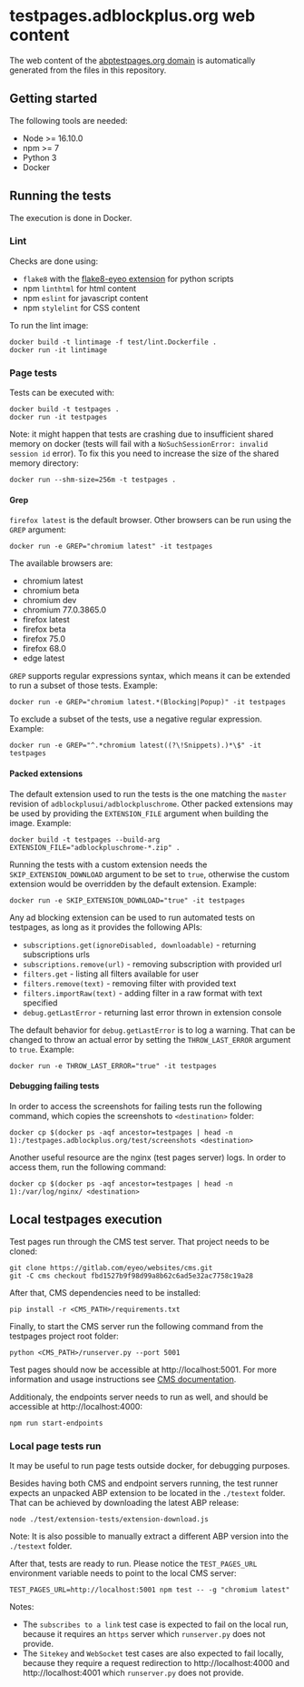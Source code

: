 # testpages.adblockplus.org web content

The web content of the [abptestpages.org domain](https://abptestpages.org/)
is automatically generated from the files in this repository.

## Getting started

The following tools are needed:
* Node >= 16.10.0
* npm >= 7
* Python 3
* Docker

## Running the tests

The execution is done in Docker.

### Lint

Checks are done using:
* `flake8` with the [flake8-eyeo extension](https://gitlab.com/eyeo/auxiliary/eyeo-coding-style/-/tree/master/flake8-eyeo)
for python scripts
* npm `linthtml` for html content
* npm `eslint` for javascript content
* npm `stylelint` for CSS content

To run the lint image:

```shell
docker build -t lintimage -f test/lint.Dockerfile .
docker run -it lintimage
```

### Page tests

Tests can be executed with:

```shell
docker build -t testpages .
docker run -it testpages
```

Note: it might happen that tests are crashing due to insufficient shared memory
on docker (tests will fail with a `NoSuchSessionError: invalid session id`
error). To fix this you need to increase the size of the shared memory
directory:

```shell
docker run --shm-size=256m -t testpages .
```

#### Grep

`firefox latest` is the default browser. Other browsers can be run using the
`GREP` argument:

```shell
docker run -e GREP="chromium latest" -it testpages
```

The available browsers are:
* chromium latest
* chromium beta
* chromium dev
* chromium 77.0.3865.0
* firefox latest
* firefox beta
* firefox 75.0
* firefox 68.0
* edge latest

`GREP` supports regular expressions syntax, which means it can be extended to
run a subset of those tests. Example:

```shell
docker run -e GREP="chromium latest.*(Blocking|Popup)" -it testpages
```

To exclude a subset of the tests, use a negative regular expression. Example:

```shell
docker run -e GREP="^.*chromium latest((?\!Snippets).)*\$" -it testpages
```

#### Packed extensions

The default extension used to run the tests is the one matching the `master`
revision of `adblockplusui/adblockpluschrome`. Other packed extensions may be
used by providing the `EXTENSION_FILE` argument when building the image.
Example:

```shell
docker build -t testpages --build-arg EXTENSION_FILE="adblockpluschrome-*.zip" .
```

Running the tests with a custom extension needs the `SKIP_EXTENSION_DOWNLOAD`
argument to be set to `true`, otherwise the custom extension would be overridden
by the default extension. Example:

```shell
docker run -e SKIP_EXTENSION_DOWNLOAD="true" -it testpages
```

Any ad blocking extension can be used to run automated tests on testpages, as
long as it provides the following APIs:

* `subscriptions.get(ignoreDisabled, downloadable)` - returning subscriptions urls
* `subscriptions.remove(url)` - removing subscription with provided url
* `filters.get` - listing all filters available for user
* `filters.remove(text)` - removing filter with provided text
* `filters.importRaw(text)` - adding filter in a raw format with text specified
* `debug.getLastError` - returning last error thrown in extension console

The default behavior for `debug.getLastError` is to log a warning. That can be
changed to throw an actual error by setting the `THROW_LAST_ERROR` argument to
`true`. Example:

```shell
docker run -e THROW_LAST_ERROR="true" -it testpages
```

#### Debugging failing tests

In order to access the screenshots for failing tests run the following command,
which copies the screenshots to `<destination>` folder:

```shell
docker cp $(docker ps -aqf ancestor=testpages | head -n 1):/testpages.adblockplus.org/test/screenshots <destination>
```

Another useful resource are the nginx (test pages server) logs. In order to
access them, run the following command:

```shell
docker cp $(docker ps -aqf ancestor=testpages | head -n 1):/var/log/nginx/ <destination>
```

## Local testpages execution

Test pages run through the CMS test server. That project needs to be cloned:

```shell
git clone https://gitlab.com/eyeo/websites/cms.git
git -C cms checkout fbd1527b9f98d99a8b62c6ad5e32ac7758c19a28
```

After that, CMS dependencies need to be installed:

```shell
pip install -r <CMS_PATH>/requirements.txt
```

Finally, to start the CMS server run the following command from the testpages
project root folder:

```shell
python <CMS_PATH>/runserver.py --port 5001
```

Test pages should now be accessible at http://localhost:5001. For more
information and usage instructions see [CMS documentation](https://gitlab.com/eyeo/websites/cms/-/blob/master/README.md).

Additionaly, the endpoints server needs to run as well, and should be accessible
at http://localhost:4000:

```shell
npm run start-endpoints
```

### Local page tests run

It may be useful to run page tests outside docker, for debugging purposes.

Besides having both CMS and endpoint servers running, the test runner expects an
unpacked ABP extension to be located in the `./testext` folder. That can be
achieved by downloading the latest ABP release:

```shell
node ./test/extension-tests/extension-download.js
```

Note: It is also possible to manually extract a different ABP version into the
`./testext` folder.

After that, tests are ready to run. Please notice the `TEST_PAGES_URL`
environment variable needs to point to the local CMS server:

```shell
TEST_PAGES_URL=http://localhost:5001 npm test -- -g "chromium latest"
```

Notes:

- The `subscribes to a link` test case is expected to fail on the local run,
because it requires an `https` server which `runserver.py` does not provide.
- The `Sitekey` and `WebSocket` test cases are also expected to fail locally,
because they require a request redirection to http://localhost:4000 and
http://localhost:4001 which `runserver.py` does not provide.
